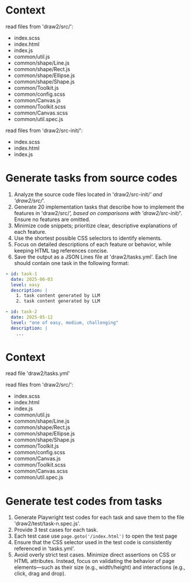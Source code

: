 # Context
read files from 'draw2/src/':

* index.scss
* index.html
* index.js
* common/util.js
* common/shape/Line.js
* common/shape/Rect.js
* common/shape/Ellipse.js
* common/shape/Shape.js
* common/Toolkit.js
* common/config.scss
* common/Canvas.js
* common/Toolkit.scss
* common/Canvas.scss
* common/util.spec.js

read files from 'draw2/src-init/':

* index.scss
* index.html
* index.js

# Generate tasks from source codes

1. Analyze the source code files located in 'draw2/src-init/*' and 'draw2/src/*'.
2. Generate 20 implementation tasks that describe how to implement the features in 'draw2/src/*', based on comparisons with 'draw2/src-init/*'. Ensure no features are omitted.
3. Minimize code snippets; prioritize clear, descriptive explanations of each feature.
4. Use the shortest possible CSS selectors to identify elements.
5. Focus on detailed descriptions of each feature or behavior, while keeping HTML tag references concise.
6. Save the output as a JSON Lines file at 'draw2/tasks.yml'. Each line should contain one task in the following format:

```yaml
- id: task-1
  date: 2025-06-03
  level: easy
  description: |
    1. task content generated by LLM
    2. task content generated by LLM

- id: task-2
  date: 2025-05-12
  level: "one of easy, medium, challenging"
  description: |
    ...
```

# Context
read file 'draw2/tasks.yml'

read files from 'draw2/src/':

* index.scss
* index.html
* index.js
* common/util.js
* common/shape/Line.js
* common/shape/Rect.js
* common/shape/Ellipse.js
* common/shape/Shape.js
* common/Toolkit.js
* common/config.scss
* common/Canvas.js
* common/Toolkit.scss
* common/Canvas.scss
* common/util.spec.js

# Generate test codes from tasks

1. Generate Playwright test codes for each task and save them to the file 'draw2/test/task-n.spec.js'.
1. Provide 3 test cases for each task.
1. Each test case use `page.goto('/index.html')` to open the test page
1. Ensure that the CSS selector used in the test code is consistently referenced in 'tasks.yml'.
1. Avoid overly strict test cases. Minimize direct assertions on CSS or HTML attributes. Instead, focus on validating the behavior of page elements—such as their size (e.g., width/height) and interactions (e.g., click, drag and drop).
